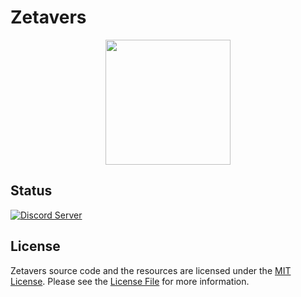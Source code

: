 # Zetavers
<p align="center">
  <img width="200" src="https://ax.reiz-0.repl.co/2tk7cz/Zetavers.png">
</p>

## Status
[![Discord Server](https://discordapp.com/api/guilds/1128693214170333285/widget.png?style=shield)](https://discord.gg/Eqdae9v9Gh)

## License
Zetavers source code and the resources are licensed under the [MIT License](https://opensource.org/license/mit/).
Please see the [License File](https://github.com/Reiz-0/Zetavers/blob/Master/License) for more information.

